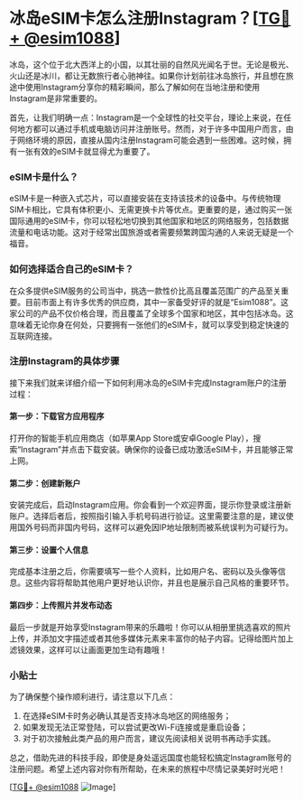 # 冰岛eSIM卡怎么注册Instagram？[[TG💪+ @esim1088](https://t.me/s/esim1088)]

冰岛，这个位于北大西洋上的小国，以其壮丽的自然风光闻名于世。无论是极光、火山还是冰川，都让无数旅行者心驰神往。如果你计划前往冰岛旅行，并且想在旅途中使用Instagram分享你的精彩瞬间，那么了解如何在当地注册和使用Instagram是非常重要的。

首先，让我们明确一点：Instagram是一个全球性的社交平台，理论上来说，在任何地方都可以通过手机或电脑访问并注册账号。然而，对于许多中国用户而言，由于网络环境的原因，直接从国内注册Instagram可能会遇到一些困难。这时候，拥有一张有效的eSIM卡就显得尤为重要了。

### eSIM卡是什么？

eSIM卡是一种嵌入式芯片，可以直接安装在支持该技术的设备中。与传统物理SIM卡相比，它具有体积更小、无需更换卡片等优点。更重要的是，通过购买一张国际通用的eSIM卡，你可以轻松地切换到其他国家和地区的网络服务，包括数据流量和电话功能。这对于经常出国旅游或者需要频繁跨国沟通的人来说无疑是一个福音。

### 如何选择适合自己的eSIM卡？

在众多提供eSIM服务的公司当中，挑选一款性价比高且覆盖范围广的产品至关重要。目前市面上有许多优秀的供应商，其中一家备受好评的就是“Esim1088”。这家公司的产品不仅价格合理，而且覆盖了全球多个国家和地区，其中包括冰岛。这意味着无论你身在何处，只要拥有一张他们的eSIM卡，就可以享受到稳定快速的互联网连接。

### 注册Instagram的具体步骤

接下来我们就来详细介绍一下如何利用冰岛的eSIM卡完成Instagram账户的注册过程：

#### 第一步：下载官方应用程序
打开你的智能手机应用商店（如苹果App Store或安卓Google Play），搜索“Instagram”并点击下载安装。确保你的设备已成功激活eSIM卡，并且能够正常上网。

#### 第二步：创建新账户
安装完成后，启动Instagram应用。你会看到一个欢迎界面，提示你登录或注册新账户。选择后者后，按照指引输入手机号码进行验证。这里需要注意的是，建议使用国外号码而非国内号码，这样可以避免因IP地址限制而被系统误判为可疑行为。

#### 第三步：设置个人信息
完成基本注册之后，你需要填写一些个人资料，比如用户名、密码以及头像等信息。这些内容将帮助其他用户更好地认识你，并且也是展示自己风格的重要环节。

#### 第四步：上传照片并发布动态
最后一步就是开始享受Instagram带来的乐趣啦！你可以从相册里挑选喜欢的照片上传，并添加文字描述或者其他多媒体元素来丰富你的帖子内容。记得给图片加上滤镜效果，这样可以让画面更加生动有趣哦！

### 小贴士

为了确保整个操作顺利进行，请注意以下几点：
1. 在选择eSIM卡时务必确认其是否支持冰岛地区的网络服务；
2. 如果发现无法正常登陆，可以尝试更改Wi-Fi连接或是重启设备；
3. 对于初次接触此类产品的用户而言，建议先阅读相关说明书再动手实践。

总之，借助先进的科技手段，即使是身处遥远国度也能轻松搞定Instagram账号的注册问题。希望上述内容对你有所帮助，在未来的旅程中尽情记录美好时光吧！

[[TG💪+ @esim1088](https://t.me/s/esim1088) ![Image](https://i.postimg.cc/4NQfJmqS/Snipaste-2025-05-13-00-14-12.png)]